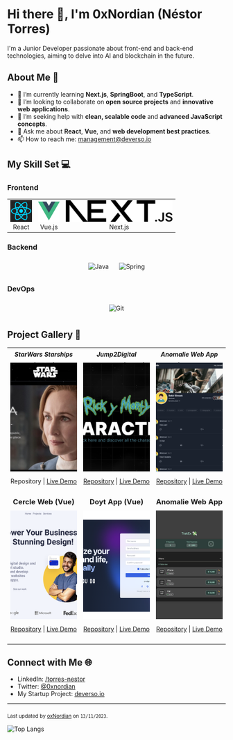 # Hi there 👋, I'm 0xNordian (Néstor Torres)

I'm a Junior Developer passionate about front-end and back-end technologies, aiming to delve into AI and blockchain in the future.

## About Me 📖

-   🌱 I’m currently learning **Next.js**, **SpringBoot**, and **TypeScript**.
-   👯 I’m looking to collaborate on **open source projects** and **innovative web applications**.
-   🤔 I’m seeking help with **clean, scalable code** and **advanced JavaScript concepts**.
-   💬 Ask me about **React**, **Vue**, and **web development best practices**.
-   📫 How to reach me: [management@deverso.io](mailto:management@deverso.io)

## My Skill Set 💻

<!-- <table><tr><td valign="top" width="33%"> -->

### Frontend

<div align="center">
  <table>
    <tr>
      <td align="center">
        <img src="icons/react.png" alt="React" height="50"/><br>
        React
      </td>
      <td align="center">
        <img src="icons/vue.png" alt="Vue.js" height="50"/><br>
        Vue.js
      </td>
      <td align="center">
        <img src="icons/nextjs.svg" alt="Next.js" height="50"/><br>
        Next.js
      </td>
      <!-- Add other cells for more icons here -->
    </tr>
    <!-- Add more rows here if needed -->
  </table>
</div>
</td><td valign="top" width="33%">

### Backend

<div align="center">  
<img style="margin: 10px" src="icons/java.svg" alt="Java" height="50"/>
<img style="margin: 10px" src="icons/spring.svg" alt="Spring" height="50"/>
<!-- Add other icons here -->
</div></td><td valign="top" width="33%">

### DevOps

<div align="center">  
<img style="margin: 10px" src="icons/git.svg" alt="Git" height="50"/>
<!-- Add other icons here -->
</div></td></tr></table>

<!-- ## Latest Blog Posts 📚 -->

<!-- BLOG-POST-LIST:START -->
<!-- - [Your latest blog post title](link-to-post)
- [Another blog post title](link-to-post) -->
<!-- BLOG-POST-LIST:END -->

## Project Gallery 🌟

<table>
  <tr>
    <!-- Project 1 -->
    <td width="33%" valign="top" style="height: 300px;">
  <div align="center" style="height: 25px; margin-bottom: 7px">
    <h5 style="margin: 0; line-height: 25px;">StarWars Starships (React)</h5>
  </div>
  <div style="height: 250px; margin-bottom: 7px">
    <a href="https://sw-sprint8.vercel.app/">
      <img src="./assets/sw.jpeg" alt="StarWars Starship Project" style="width: 100%; height: 100%; object-fit: cover; display: block;">
    </a>
  </div>
  <p align="center" style="height: 25px; width: 100%; text-align: center;">
    <a style="text-decoration: none;" href="https://github.com/0xNordian/sprint8">Repository</a> | 
    <a href="https://sw-sprint8.vercel.app/">Live Demo</a>
  </p>
</td>
    <!-- Project 2 -->
<td width="33%" valign="top" style="height: 300px;">
  <div align="center" style="height: 25px; margin-bottom: 7px">
    <h5 style="margin: 0; line-height: 25px;">Jump2Digital Hackathon (React)</h5>
  </div>
  <div style="height: 250px; margin-bottom: 7px">
    <a href="https://wubba.netlify.app/">
      <img src="./assets/rickandmorty.png" alt="Jump2Digital Hackathon Web" style="width: 100%; height: 100%; object-fit: cover; display: block;">
    </a>
  </div>
  <p align="center" style="height: 25px; text-align: center;">
      <a href="https://github.com/0xNordian/rickyandmorty-j2d-hackaton">Repository</a> | 
      <a href="https://wubba.netlify.app/">Live Demo</a>
  </p>
    <!-- Project 3 -->
    <td width="33%" valign="top" style="height: 300px;">
  <div style="height: 25px; margin-bottom: 7px">
    <h5 align="center" style="margin: 0; line-height: 25px;">Anomalie Web App (Next.js)</h5>
  </div>
  <div style="height: 250px; margin-bottom: 7px">
<a href="https://anomalie.vercel.app/">
        <img src="./assets/anomalie-app.png" alt="Anomalie App" style="width: 100%; height: 100%; object-fit: cover;">
      </a>
  </div>
  <p align="center" style="height: 25px; text-align: center;">
      <a href="https://github.com/0xNordian/anomalie-app-supabase">Repository</a> | 
      <a href="https://anomalie.vercel.app/">Live Demo</a>
  </p>
  </tr>
      <tr>
    <!-- Project 4 -->
    <td width="33%" valign="top" style="height: 300px;">
  <div style="height: 25px; margin-bottom: 7px">
    <h3 align="center" style="margin: 0; line-height: 25px;">Cercle Web (Vue)</h3>
  </div>
  <div style="height: 250px; margin-bottom: 7px">
    <a href="https://circl3.netlify.app/">
      <img src="./assets/cercle.png" alt="Cercle Web" style="width: 100%; height: 100%; object-fit: cover; display: block;">
    </a>
  </div>
  <p align="center" style="height: 25px; text-align: center;">
    <a href="https://github.com/0xNordian/IronHack-MidTerm-Rpoject-Circle">Repository</a> | 
    <a href="https://circl3.netlify.app/">Live Demo</a>
  </p>
</td>
    <!-- Project 5 -->
<td width="33%" valign="top" style="height: 300px;">
  <div style="height: 25px; margin-bottom: 7px">
    <h3 align="center" style="margin: 0; line-height: 25px;">Doyt App (Vue)</h3>
  </div>
  <div style="height: 250px; margin-bottom: 7px">
    <a href="https://doyt.netlify.app/">
      <img src="./assets/doyt.png" alt="doyt app" style="width: 100%; height: 100%; object-fit: cover; display: block;">
    </a>
  </div>
  <p align="center" style="height: 25px; text-align: center;">
      <a href="https://github.com/0xNordian/you-do">Repository</a> | 
      <a href="https://doyt.netlify.app/">Live Demo</a>
  </p>
    <!-- Project 6 -->
    <td width="33%" valign="top" style="height: 300px;">
  <div style="height: 25px; margin-bottom: 7px">
    <h3 align="center" style="margin: 0; line-height: 25px;">Anomalie Web App</h3>
  </div>
  <div style="height: 250px; margin-bottom: 7px">
<a href="https://trakex.netlify.app/">
        <img src="./assets/trakex.png" alt="TrakEx App (React)" style="width: 100%; height: 100%; object-fit: cover;">
      </a>
  </div>
  <p align="center" style="height: 25px; text-align: center;">
      <a href="https://github.com/0xNordian/React-ExpenseTracker">Repository</a> | 
      <a href="https://trakex.netlify.app/">Live Demo</a>
  </p>
  </tr>

  <!-- Add more rows for additional projects -->
</table>

## Connect with Me 🌐

-   LinkedIn: [/torres-nestor](https://www.linkedin.com/in/torres-nestor/)
-   Twitter: [@0xnordian](https://twitter.com/0xnordian)
-   My Startup Project: [deverso.io](https://deverso.io)

---

<sub>Last updated by [oxNordian](https://github.com/0xNordian) on `13/11/2023`.</sub>

![Top Langs](https://github-readme-stats.vercel.app/api/top-langs/?username=0xNordian&layout=compact&show_icons=true&theme=radical)

<!-- ![Anurag's GitHub stats](https://github-readme-stats.vercel.app/api?username=0xNordian&show_icons=true&theme=radical) -->

<!-- ![Top Langs](https://github-readme-stats.vercel.app/api/top-langs/?username=0xNordian&theme=radical)

![Top Langs](https://github-readme-stats.vercel.app/api/top-langs/?username=0xNordian&theme=radical) -->

<!-- [![Readme Card](https://github-readme-stats.vercel.app/api/pin/?username=0xNordian&repo=rickyandmorty-j2d-hackaton)](https://github.com/0xNordian/rickyandmorty-j2d-hackaton) -->

